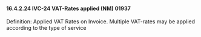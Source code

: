 #### 16.4.2.24 IVC-24 VAT-Rates applied (NM) 01937

Definition: Applied VAT Rates on Invoice. Multiple VAT-rates may be applied according to the type of service
